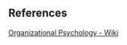 

## References

[Organizational Psychology - Wiki](https://en.wikipedia.org/wiki/Industrial_and_organizational_psychology)